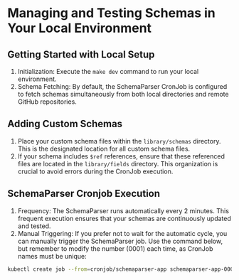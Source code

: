 # Managing and Testing Schemas in Your Local Environment

## Getting Started with Local Setup

1. Initialization: Execute the `make dev` command to run your local environment.
2. Schema Fetching: By default, the SchemaParser CronJob is configured to fetch schemas simultaneously from both local directories and remote GitHub repositories.

## Adding Custom Schemas

1. Place your custom schema files within the `library/schemas` directory. This is the designated location for all custom schema files.
2. If your schema includes `$ref` references, ensure that these referenced files are located in the `library/fields` directory. This organization is crucial to avoid errors during the CronJob execution.

## SchemaParser Cronjob Execution

1. Frequency: The SchemaParser runs automatically every 2 minutes. This frequent execution ensures that your schemas are continuously updated and tested.
2. Manual Triggering: If you prefer not to wait for the automatic cycle, you can manually trigger the SchemaParser job. Use the command below, but remember to modify the number (0001) each time, as CronJob names must be unique:

```bash
kubectl create job --from=cronjob/schemaparser-app schemaparser-app-0001
```
